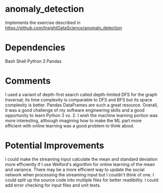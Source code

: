 # anomaly_detection

Implements the exercise described in https://github.com/InsightDataScience/anomaly_detection

# Dependencies

Bash Shell
Python 3
Pandas

# Comments

I used a variant of depth-first search called depth-limited DFS for the graph traversal; its time complexity is comparable to DFS and BFS but its space complexity is better. Pandas DataFrames are such a great resource. Overall, it was a good challenge of my software engineering skills and a good opportunity to learn Python 3 vs. 2. I wish the machine learning portion was more interesting, although imagining how to make the ML part more efficient with online learning was a good problem to think about.

# Potential Improvements

I could make the streaming input calculate the mean and standard deviation more efficiently if I use Welford's algorithm for online learning of the mean and variance. There may be a more efficient way to update the social network when processing the streaming input but I couldn't think of one. I could split up the source code into multiple files for better readibility. I could add error checking for input files and unit tests.